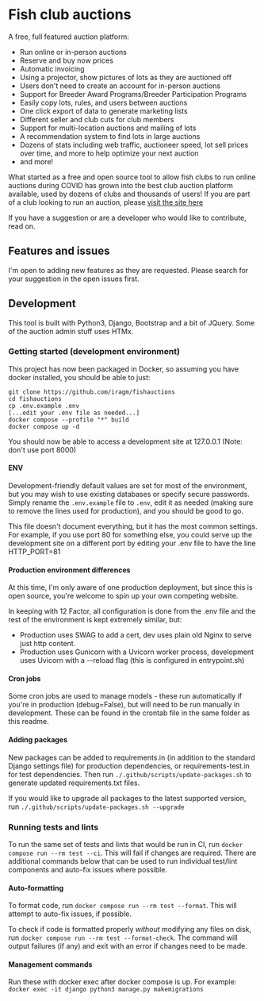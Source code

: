 # Fish club auctions

A free, full featured auction platform:

* Run online or in-person auctions
* Reserve and buy now prices
* Automatic invoicing
* Using a projector, show pictures of lots as they are auctioned off
* Users don't need to create an account for in-person auctions
* Support for Breeder Award Programs/Breeder Participation Programs
* Easily copy lots, rules, and users between auctions
* One click export of data to generate marketing lists
* Different seller and club cuts for club members
* Support for multi-location auctions and mailing of lots
* A recommendation system to find lots in large auctions
* Dozens of stats including web traffic, auctioneer speed, lot sell prices over time, and more to help optimize your next auction
* and more!

What started as a free and open source tool to allow fish clubs to run online auctions during COVID has grown into the best club auction platform available, used by dozens of clubs and thousands of users!  If you are part of a club looking to run an auction, please [visit the site here](https://auction.fish)

If you have a suggestion or are a developer who would like to contribute, read on.

## Features and issues
I'm open to adding new features as they are requested.  Please search for your suggestion in the open issues first.

## Development
This tool is built with Python3, Django, Bootstrap and a bit of JQuery.  Some of the auction admin stuff uses HTMx.

### Getting started (development environment)
This project has now been packaged in Docker, so assuming you have docker installed, you should be able to just:
```
git clone https://github.com/iragm/fishauctions
cd fishauctions
cp .env.example .env
[...edit your .env file as needed...]
docker compose --profile "*" build
docker compose up -d
```
You should now be able to access a development site at 127.0.0.1 (Note: don't use port 8000)

#### ENV
Development-friendly default values are set for most of the environment, but you may wish to use existing databases or specify secure passwords.  Simply rename the `.env.example` file to `.env`, edit it as needed (making sure to remove the lines used for production), and you should be good to go.

This file doesn't document everything, but it has the most common settings.  For example, if you use port 80 for something else, you could serve up the development site on a different port by editing your .env file to have the line HTTP_PORT=81

#### Production environment differences
At this time, I'm only aware of one production deployment, but since this is open source, you're welcome to spin up your own competing website.

In keeping with 12 Factor, all configuration is done from the .env file and the rest of the environment is kept extremely similar, but:
- Production uses SWAG to add a cert, dev uses plain old Nginx to serve just http content.
- Production uses Gunicorn with a Uvicorn worker process, development uses Uvicorn with a --reload flag (this is configured in entrypoint.sh)

#### Cron jobs
Some cron jobs are used to manage models - these run automatically if you're in production (debug=False), but will need to be run manually in development.  These can be found in the crontab file in the same folder as this readme.

#### Adding packages
New packages can be added to requirements.in (in addition to the standard Django settings file) for production dependencies, or requirements-test.in for test dependencies.  Then run `./.github/scripts/update-packages.sh` to generate updated requirements.txt files.

If you would like to upgrade all packages to the latest supported version, run `./.github/scripts/update-packages.sh --upgrade`

### Running tests and lints

To run the same set of tests and lints that would be run in CI, run `docker compose run --rm test --ci`.
This will fail if changes are required. There are additional commands below that can be used to run individual test/lint components and auto-fix issues where possible.

#### Auto-formatting
To format code, run `docker compose run --rm test --format`. This will attempt to auto-fix issues, if possible.

To check if code is formatted properly *without* modifying any files on disk, run `docker compose run --rm test --format-check`. The command will output failures (if any) and exit with an error if changes need to be made.

#### Management commands
Run these with docker exec after docker compose is up.  For example: `docker exec -it django python3 manage.py makemigrations`
